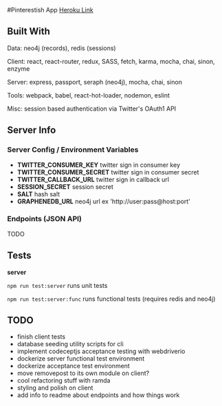 #Pinterestish App
[Heroku Link](https://jomcode-fcc-pinterest.herokuapp.com)

## Built With
Data: neo4j (records), redis (sessions)

Client: react, react-router, redux, SASS, fetch, karma, mocha, chai, sinon, enzyme

Server: express, passport, seraph (neo4j), mocha, chai, sinon

Tools: webpack, babel, react-hot-loader, nodemon, eslint

Misc: session based authentication via Twitter's OAuth1 API

## Server Info

### Server Config / Environment Variables
- **TWITTER_CONSUMER_KEY** twitter sign in consumer key
- **TWITTER_CONSUMER_SECRET** twitter sign in consumer secret
- **TWITTER_CALLBACK_URL** twitter sign in callback url
- **SESSION_SECRET** session secret
- **SALT** hash salt
- **GRAPHENEDB_URL** neo4j url ex 'http://user:pass@host:port'

### Endpoints (JSON API)
TODO

## Tests
**server**

`npm run test:server` runs unit tests

`npm run test:server:func` runs functional tests (requires redis and neo4j)

## TODO
- finish client tests
- database seeding utility scripts for cli
- implement codeceptjs acceptance testing with webdriverio
- dockerize server functional test environment
- dockerize acceptance test environment
- move removepost to its own module on client?
- cool refactoring stuff with ramda
- styling and polish on client
- add info to readme about endpoints and how things work
